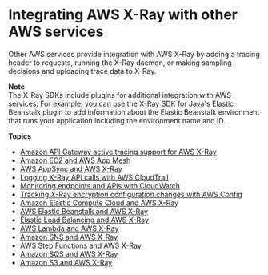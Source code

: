 # Integrating AWS X\-Ray with other AWS services<a name="xray-services"></a>

Other AWS services provide integration with AWS X\-Ray by adding a tracing header to requests, running the X\-Ray daemon, or making sampling decisions and uploading trace data to X\-Ray\.

**Note**  
The X\-Ray SDKs include plugins for additional integration with AWS services\. For example, you can use the X\-Ray SDK for Java's Elastic Beanstalk plugin to add information about the Elastic Beanstalk environment that runs your application including the environment name and ID\.

**Topics**
+ [Amazon API Gateway active tracing support for AWS X\-Ray](xray-services-apigateway.md)
+ [Amazon EC2 and AWS App Mesh](xray-services-appmesh.md)
+ [AWS AppSync and AWS X\-Ray](xray-services-appsync.md)
+ [Logging X\-Ray API calls with AWS CloudTrail](xray-api-cloudtrail.md)
+ [Monitoring endpoints and APIs with CloudWatch](xray-services-cloudwatch.md)
+ [Tracking X\-Ray encryption configuration changes with AWS Config](xray-api-config.md)
+ [Amazon Elastic Compute Cloud and AWS X\-Ray](xray-services-ec2.md)
+ [AWS Elastic Beanstalk and AWS X\-Ray](xray-services-beanstalk.md)
+ [Elastic Load Balancing and AWS X\-Ray](xray-services-elb.md)
+ [AWS Lambda and AWS X\-Ray](xray-services-lambda.md)
+ [Amazon SNS and AWS X\-Ray](xray-services-sns.md)
+ [AWS Step Functions and AWS X\-Ray](xray-services-stepfunctions.md)
+ [Amazon SQS and AWS X\-Ray](xray-services-sqs.md)
+ [Amazon S3 and AWS X\-Ray](xray-services-s3.md)